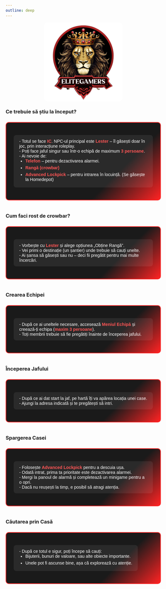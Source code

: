 ```yaml
---
outline: deep
---
```


<img src="../public/elitegamers.png" alt="pozaRegulament" width="256" height="256" style="display: block; margin: 0 auto; border-radius: 5%;">

<style>
  .box-table {
    background: linear-gradient(135deg, #1a1a1a 70%, #ff2323 100%);
    border: 2px solid #ff2323;
    border-radius: 10px;
    padding: 16px 24px;
    margin: 24px auto 40px auto;
    max-width: 900px;
    color: white;
    font-weight: 500;
    font-family: Arial, sans-serif;
  }
  .box-table table {
    width: 100%;
    border-collapse: separate;
    border-spacing: 0 10px;
  }
  .box-table td {
    background: rgba(255, 255, 255, 0.07);
    padding: 12px 18px;
    border-radius: 8px;
    vertical-align: top;
    color: #fff;
  }
  .box-table td strong {
    color: #ff5555;
  }
  .box-table td ul {
    margin: 0;
    padding-left: 20px;
  }
  .box-table td ul li {
    margin-bottom: 6px;
  }
</style>

### Ce trebuie să știu la început?
<div class="box-table">
<table>
<tr><td>
- Totul se face <strong>IC</strong>. NPC-ul principal este <strong>Lester</strong> – îl găsești doar în joc, prin interacțiune roleplay.<br>
- Poți face jaful singur sau într-o echipă de maximum <strong>3 persoane</strong>.<br>
- Ai nevoie de:<br>
<ul>
  <li><strong>Telefon</strong> – pentru dezactivarea alarmei.</li>
  <li><strong>Rangă (crowbar)</strong></li>
  <li><strong>Advanced Lockpick</strong> – pentru intrarea în locuință. (Se găsește la Homedepot)</li>
</ul>
</td></tr>
</table>
</div>

### Cum faci rost de crowbar?
<div class="box-table">
<table>
<tr><td>
- Vorbește cu <strong>Lester</strong> și alege opțiunea „Obține Rangă”.<br>
- Vei primi o destinație (un șantier) unde trebuie să cauți unelte.<br>
- Ai șansa să găsești sau nu – deci fii pregătit pentru mai multe încercări.
</td></tr>
</table>
</div>

### Crearea Echipei
<div class="box-table">
<table>
<tr><td>
- După ce ai uneltele necesare, accesează <strong>Meniul Echipă</strong> și creează-ți echipa (<strong>maxim 3 persoane</strong>).<br>
- Toți membrii trebuie să fie pregătiți înainte de începerea jafului.
</td></tr>
</table>
</div>

### Începerea Jafului
<div class="box-table">
<table>
<tr><td>
- După ce ai dat start la jaf, pe hartă îți va apărea locația unei case.<br>
- Ajungi la adresa indicată și te pregătești să intri.
</td></tr>
</table>
</div>

### Spargerea Casei
<div class="box-table">
<table>
<tr><td>
- Folosește <strong>Advanced Lockpick</strong> pentru a descuia ușa.<br>
- Odată intrat, prima ta prioritate este dezactivarea alarmei.<br>
- Mergi la panoul de alarmă și completează un minigame pentru a o opri.<br>
- Dacă nu reușești la timp, e posibil să atragi atenția.
</td></tr>
</table>
</div>

### Căutarea prin Casă
<div class="box-table">
<table>
<tr><td>
- După ce totul e sigur, poți începe să cauți:<br>
<ul>
  <li>Bijuterii, bunuri de valoare, sau alte obiecte importante.</li>
  <li>Unele pot fi ascunse bine, așa că explorează cu atenție.</li>
</ul>
</td></tr>
</table>
</div>
